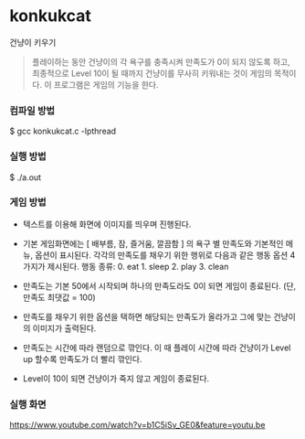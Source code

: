 # konkukcat 

건냥이 키우기


> 플레이하는 동안 건냥이의 각 욕구를 충족시켜 만족도가 0이 되지 않도록 하고, 최종적으로 Level 10이 될 때까지 건냥이를 무사히 키워내는 것이 게임의 목적이다. 이 프로그램은 게임의 기능을 한다.



### 컴파일 방법

 $ gcc konkukcat.c -lpthread

  
 ### 실행 방법

 $ ./a.out


### 게임 방법

 * 텍스트를 이용해 화면에 이미지를 띄우며 진행된다. 
 
 *	기본 게임화면에는 [ 배부름, 잠, 즐거움, 깔끔함 ] 의 욕구 별 만족도와 기본적인 메뉴, 옵션이 표시된다. 각각의 만족도를 채우기 위한 행위로 다음과 같은 행동 옵션 4가지가 제시된다.
행동 종류: 0. eat  1. sleep  2. play  3. clean

*	만족도는 기본 50에서 시작되며 하나의 만족도라도 0이 되면 게임이 종료된다. (단, 만족도 최댓값 = 100)

*	만족도를 채우기 위한 옵션을 택하면 해당되는 만족도가 올라가고 그에 맞는 건냥이의 이미지가 출력된다.

*	만족도는 시간에 따라 랜덤으로 깎인다. 이 때 플레이 시간에 따라 건냥이가 Level up 할수록 만족도가 더 빨리 깎인다.

*	Level이 10이 되면 건냥이가 죽지 않고 게임이 종료된다.


### 실행 화면
<https://www.youtube.com/watch?v=b1C5iSv_GE0&feature=youtu.be>
